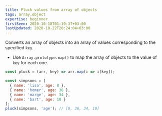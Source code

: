 ```yaml
---
title: Pluck values from array of objects
tags: array,object
expertise: beginner
firstSeen: 2020-10-18T01:19:37+03:00
lastUpdated: 2020-10-22T20:24:04+03:00
---
```


Converts an array of objects into an array of values corresponding to the specified `key`.

- Use `Array.prototype.map()` to map the array of objects to the value of `key` for each one.

```js
const pluck = (arr, key) => arr.map(i => i[key]);
```

```js
const simpsons = [
  { name: 'lisa', age: 8 },
  { name: 'homer', age: 36 },
  { name: 'marge', age: 34 },
  { name: 'bart', age: 10 }
];
pluck(simpsons, 'age'); // [8, 36, 34, 10]
```
